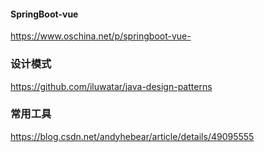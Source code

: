 #### SpringBoot-vue

https://www.oschina.net/p/springboot-vue-


### 设计模式

https://github.com/iluwatar/java-design-patterns

### 常用工具

https://blog.csdn.net/andyhebear/article/details/49095555
